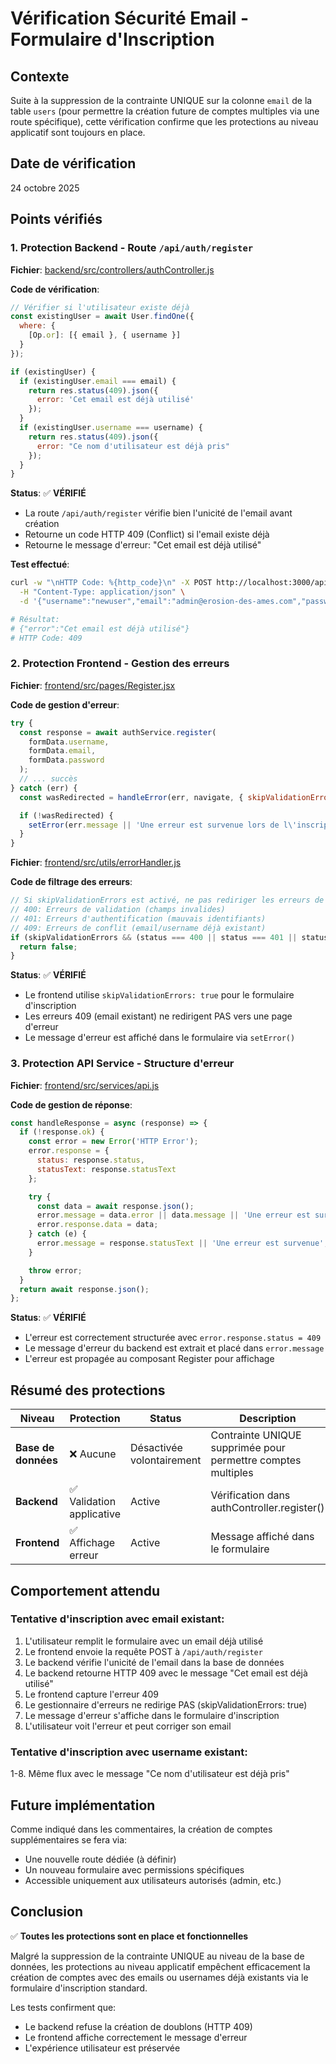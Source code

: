 # Vérification Sécurité Email - Formulaire d'Inscription

## Contexte
Suite à la suppression de la contrainte UNIQUE sur la colonne `email` de la table `users` (pour permettre la création future de comptes multiples via une route spécifique), cette vérification confirme que les protections au niveau applicatif sont toujours en place.

## Date de vérification
24 octobre 2025

## Points vérifiés

### 1. Protection Backend - Route `/api/auth/register`

**Fichier**: [backend/src/controllers/authController.js](backend/src/controllers/authController.js:28-45)

**Code de vérification**:
```javascript
// Vérifier si l'utilisateur existe déjà
const existingUser = await User.findOne({
  where: {
    [Op.or]: [{ email }, { username }]
  }
});

if (existingUser) {
  if (existingUser.email === email) {
    return res.status(409).json({
      error: 'Cet email est déjà utilisé'
    });
  }
  if (existingUser.username === username) {
    return res.status(409).json({
      error: "Ce nom d'utilisateur est déjà pris"
    });
  }
}
```

**Status**: ✅ **VÉRIFIÉ**
- La route `/api/auth/register` vérifie bien l'unicité de l'email avant création
- Retourne un code HTTP 409 (Conflict) si l'email existe déjà
- Retourne le message d'erreur: "Cet email est déjà utilisé"

**Test effectué**:
```bash
curl -w "\nHTTP Code: %{http_code}\n" -X POST http://localhost:3000/api/auth/register \
  -H "Content-Type: application/json" \
  -d '{"username":"newuser","email":"admin@erosion-des-ames.com","password":"password123"}'

# Résultat:
# {"error":"Cet email est déjà utilisé"}
# HTTP Code: 409
```

### 2. Protection Frontend - Gestion des erreurs

**Fichier**: [frontend/src/pages/Register.jsx](frontend/src/pages/Register.jsx:57-66)

**Code de gestion d'erreur**:
```javascript
try {
  const response = await authService.register(
    formData.username,
    formData.email,
    formData.password
  );
  // ... succès
} catch (err) {
  const wasRedirected = handleError(err, navigate, { skipValidationErrors: true });

  if (!wasRedirected) {
    setError(err.message || 'Une erreur est survenue lors de l\'inscription');
  }
}
```

**Fichier**: [frontend/src/utils/errorHandler.js](frontend/src/utils/errorHandler.js:33-39)

**Code de filtrage des erreurs**:
```javascript
// Si skipValidationErrors est activé, ne pas rediriger les erreurs de formulaire
// 400: Erreurs de validation (champs invalides)
// 401: Erreurs d'authentification (mauvais identifiants)
// 409: Erreurs de conflit (email/username déjà existant)
if (skipValidationErrors && (status === 400 || status === 401 || status === 409)) {
  return false;
}
```

**Status**: ✅ **VÉRIFIÉ**
- Le frontend utilise `skipValidationErrors: true` pour le formulaire d'inscription
- Les erreurs 409 (email existant) ne redirigent PAS vers une page d'erreur
- Le message d'erreur est affiché dans le formulaire via `setError()`

### 3. Protection API Service - Structure d'erreur

**Fichier**: [frontend/src/services/api.js](frontend/src/services/api.js:23-44)

**Code de gestion de réponse**:
```javascript
const handleResponse = async (response) => {
  if (!response.ok) {
    const error = new Error('HTTP Error');
    error.response = {
      status: response.status,
      statusText: response.statusText
    };

    try {
      const data = await response.json();
      error.message = data.error || data.message || 'Une erreur est survenue';
      error.response.data = data;
    } catch (e) {
      error.message = response.statusText || 'Une erreur est survenue';
    }

    throw error;
  }
  return await response.json();
};
```

**Status**: ✅ **VÉRIFIÉ**
- L'erreur est correctement structurée avec `error.response.status = 409`
- Le message d'erreur du backend est extrait et placé dans `error.message`
- L'erreur est propagée au composant Register pour affichage

## Résumé des protections

| Niveau | Protection | Status | Description |
|--------|-----------|--------|-------------|
| **Base de données** | ❌ Aucune | Désactivée volontairement | Contrainte UNIQUE supprimée pour permettre comptes multiples |
| **Backend** | ✅ Validation applicative | Active | Vérification dans authController.register() |
| **Frontend** | ✅ Affichage erreur | Active | Message affiché dans le formulaire |

## Comportement attendu

### Tentative d'inscription avec email existant:
1. L'utilisateur remplit le formulaire avec un email déjà utilisé
2. Le frontend envoie la requête POST à `/api/auth/register`
3. Le backend vérifie l'unicité de l'email dans la base de données
4. Le backend retourne HTTP 409 avec le message "Cet email est déjà utilisé"
5. Le frontend capture l'erreur 409
6. Le gestionnaire d'erreurs ne redirige PAS (skipValidationErrors: true)
7. Le message d'erreur s'affiche dans le formulaire d'inscription
8. L'utilisateur voit l'erreur et peut corriger son email

### Tentative d'inscription avec username existant:
1-8. Même flux avec le message "Ce nom d'utilisateur est déjà pris"

## Future implémentation

Comme indiqué dans les commentaires, la création de comptes supplémentaires se fera via:
- Une nouvelle route dédiée (à définir)
- Un nouveau formulaire avec permissions spécifiques
- Accessible uniquement aux utilisateurs autorisés (admin, etc.)

## Conclusion

✅ **Toutes les protections sont en place et fonctionnelles**

Malgré la suppression de la contrainte UNIQUE au niveau de la base de données, les protections au niveau applicatif empêchent efficacement la création de comptes avec des emails ou usernames déjà existants via le formulaire d'inscription standard.

Les tests confirment que:
- Le backend refuse la création de doublons (HTTP 409)
- Le frontend affiche correctement le message d'erreur
- L'expérience utilisateur est préservée
